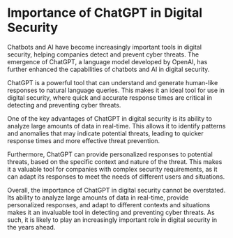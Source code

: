 Importance of ChatGPT in Digital Security
=======================================================

Chatbots and AI have become increasingly important tools in digital security, helping companies detect and prevent cyber threats. The emergence of ChatGPT, a language model developed by OpenAI, has further enhanced the capabilities of chatbots and AI in digital security.

ChatGPT is a powerful tool that can understand and generate human-like responses to natural language queries. This makes it an ideal tool for use in digital security, where quick and accurate response times are critical in detecting and preventing cyber threats.

One of the key advantages of ChatGPT in digital security is its ability to analyze large amounts of data in real-time. This allows it to identify patterns and anomalies that may indicate potential threats, leading to quicker response times and more effective threat prevention.

Furthermore, ChatGPT can provide personalized responses to potential threats, based on the specific context and nature of the threat. This makes it a valuable tool for companies with complex security requirements, as it can adapt its responses to meet the needs of different users and situations.

Overall, the importance of ChatGPT in digital security cannot be overstated. Its ability to analyze large amounts of data in real-time, provide personalized responses, and adapt to different contexts and situations makes it an invaluable tool in detecting and preventing cyber threats. As such, it is likely to play an increasingly important role in digital security in the years ahead.
